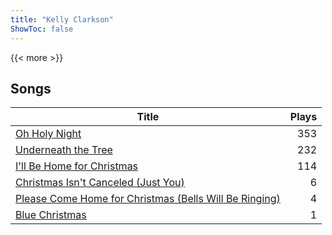 ```yaml
---
title: "Kelly Clarkson"
ShowToc: false
---
```


{{< more >}}

## Songs
Title | Plays 
----- | -----: 
[Oh Holy Night](/songs/oh-holy-night) | 353
[Underneath the Tree](/songs/underneath-the-tree) | 232
[I'll Be Home for Christmas](/songs/ill-be-home-for-christmas) | 114
[Christmas Isn't Canceled (Just You)](/songs/christmas-isnt-canceled-just-you) | 6
[Please Come Home for Christmas (Bells Will Be Ringing)](/songs/please-come-home-for-christmas-bells-will-be-ringing) | 4
[Blue Christmas](/songs/blue-christmas) | 1

